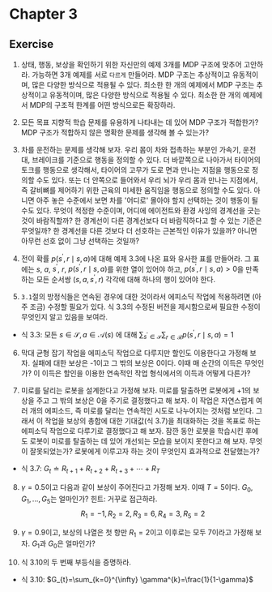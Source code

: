 # Chapter 3
## Exercise
1. 상태, 행동, 보상을 확인하기 위한 자신만의 예제 3개를 MDP 구조에 맞추어 고안하라. 가능하면 3개 예제를 서로 `다르게` 만들어라. MDP 구조는 추상적이고 유동적이며, 많은 다양한 방식으로 적용될 수 있다. 최소한 한 개의 예제에서 MDP 구조는 추상적이고 유동적이며, 많은 다양한 방식으로 적용될 수 있다. 최소한 한 개의 예제에서 MDP의 구조적 한계를 어떤 방식으로든 확장하라.
>

2. 모든 목표 지향적 학습 문제를 유용하게 나타내는 데 있어 MDP 구조가 적합한가? MDP 구조가 적합하지 않은 명확한 문제를 생각해 볼 수 있는가?
>

3. 차를 운전하는 문제를 생각해 보자. 우리 몸이 차와 접촉하는 부분인 가속기, 운전대, 브레이크를 기준으로 행동을 정의할 수 있다. 더 바깥쪽으로 나아가서 타이어의 토크를 행동으로 생각해서, 타이어의 고무가 도로 면과 만나는 지점을 행동으로 정의할 수도 있다. 또는 더 안쪽으로 들어와서 우리 뇌가 우리 몸과 만나는 지점에서, 즉 갈비뼈를 제어하기 위한 근육의 미세한 움직임을 행동으로 정의할 수도 있다. 아니면 아주 놓은 수준에서 보면 차를 '어디로' 몰아야 할지 선택하는 것이 행동이 될 수도 있다. 무엇이 적정한 수준이며, 어디에 에이전트와 환경 사잉의 경계선을 긋는 것이 바람직할까? 한 경계선이 다른 경계선보다 더 바람직하다고 할 수 있는 기준은 무엇일까? 한 경계선을 다른 것보다 더 선호하는 근본적인 이유가 있을까? 아니면 아무런 선호 없이 그냥 선택하는 것일까?
>

4. 전이 확률 $p\left(s^{\prime}, r \mid s, a\right)$에 대해 예제 3.3에 나온 표와 유사한 표를 만들어라. 그 표에는 $s$, $a$, $s^{\prime}$, $r$, $p\left(s^{\prime}, r \mid s, a\right)$를 위한 열이 있어야 하고, $p\left(s^{\prime}, r \mid s, a\right) >0$을 만족하는 모든 순서쌍 $(s, a, s^{\prime}, r)$ 각각에 대해 하나의 행이 있어야 한다.
>

5. `3.1`절의 방정식들은 연속된 경우에 대한 것이라서 에피소딕 작업에 적용하려면 (아주 조금) 수정할 필요가 있다. 식 3.3의 수정된 버전을 제시함으로써 필요한 수정이 무엇인지 알고 있음을 보여라.

* 식 3.3: 모든 $s \in \mathcal{S}, a \in \mathcal{A}(s)$ 에 대해 $\sum_{s^{\prime} \in \mathcal{S}} \sum_{r \in \mathcal{R}} p\left(s^{\prime}, r \mid s, a\right)=1$

>

6. 막대 균형 잡기 작업을 에피소딕 작업으로 다루지만 할인도 이용한다고 가정해 보자. 실패에 대한 보상은 -1이고 그 밖의 보상은 0이다. 이때 매 순간의 이득은 무엇인가? 이 이득은 할인을 이용한 연속적인 작업 형식에서의 이득과 어떻게 다른가?
>

7. 미로를 달리는 로봇을 설계한다고 가정해 보자. 미로를 탈출하면 로봇에게 +1의 보상을 주고 그 밖의 보상은 0을 주기로 결정했다고 해 보자. 이 작업은 자연스럽게 여러 개의 에피소드, 즉 미로를 달리는 연속적인 시도로 나누어지는 것처럼 보인다. 그래서 이 작업을 보상의 총합에 대한 기대값(식 3.7)을 최대화하는 것을 목표로 하는 에피소딕 작업으로 다루기로 결정했다고 해 보자. 잠깐 동안 로봇을 학습시킨 후에도 로봇이 미로를 탈출하는 데 있어 개선되는 모습을 보이지 못한다고 해 보자. 무엇이 잘못되었는가? 로봇에게 이루고자 하는 것이 무엇인지 효과적으로 전달했는가?

* 식 3.7: $G_{t} \doteq R_{t+1}+R_{t+2}+R_{t+3}+\cdots+R_{T}$
>

8. $\gamma = 0.5$이고 다음과 같이 보상이 주어진다고 가정해 보자. 이때 $T = 5$이다. $G_{0}, G_{1}, \ldots, G_{5}$는 얼마인가? 힌트: 거꾸로 접근하라.
$$R_{1}=-1, R_{2}=2, R_{3}=6, R_{4}=3, R_{5}=2$$
>

9. $\gamma = 0.9$이고, 보상의 나열은 첫 항만 $R_{1}=2$이고 이후로는 모두 7이라고 가정해 보자. $G_{1}$과 $G_{0}$은 얼마인가?
>

10. 식 3.10의 두 번째 부등식을 증명하라.
* 식 3.10: $G_{t}=\sum_{k=0}^{\infty} \gamma^{k}=\frac{1}{1-\gamma}$

>
    